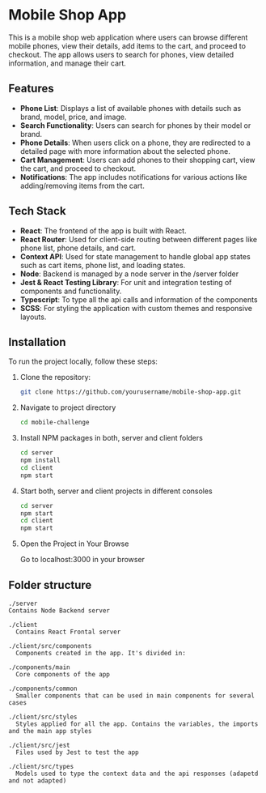 # Mobile Shop App

This is a mobile shop web application where users can browse different mobile phones, view their details, add items to the cart, and proceed to checkout. The app allows users to search for phones, view detailed information, and manage their cart.

## Features

- **Phone List**: Displays a list of available phones with details such as brand, model, price, and image.
- **Search Functionality**: Users can search for phones by their model or brand.
- **Phone Details**: When users click on a phone, they are redirected to a detailed page with more information about the selected phone.
- **Cart Management**: Users can add phones to their shopping cart, view the cart, and proceed to checkout.
- **Notifications**: The app includes notifications for various actions like adding/removing items from the cart.

## Tech Stack

- **React**: The frontend of the app is built with React.
- **React Router**: Used for client-side routing between different pages like phone list, phone details, and cart.
- **Context API**: Used for state management to handle global app states such as cart items, phone list, and loading states.
- **Node**: Backend is managed by a node server in the /server folder
- **Jest & React Testing Library**: For unit and integration testing of components and functionality.
- **Typescript**: To type all the api calls and information of the components
- **SCSS**: For styling the application with custom themes and responsive layouts.

## Installation

To run the project locally, follow these steps:

1. Clone the repository:

   ```sh
   git clone https://github.com/yourusername/mobile-shop-app.git
   ```

2. Navigate to project directory

   ```sh
   cd mobile-challenge
   ```

3. Install NPM packages in both, server and client folders

   ```sh
   cd server
   npm install
   cd client
   npm start
   ```

4. Start both, server and client projects in different consoles

   ```sh
   cd server
   npm start
   cd client
   npm start
   ```

5. Open the Project in Your Browse

   Go to localhost:3000 in your browser

## Folder structure

    ./server
    Contains Node Backend server

    ./client
      Contains React Frontal server

    ./client/src/components
      Components created in the app. It's divided in:

    ./components/main
      Core components of the app

    ./components/common
      Smaller components that can be used in main components for several cases

    ./client/src/styles
      Styles applied for all the app. Contains the variables, the imports and the main app styles

    ./client/src/jest
      Files used by Jest to test the app

    ./client/src/types
      Models used to type the context data and the api responses (adapetd and not adapted)
